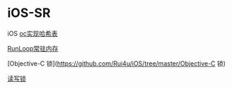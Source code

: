 # iOS-SR
iOS
[oc实现哈希表](https://github.com/Rui4u/iOS/tree/master/哈希表)


[RunLoop常驻内存](https://github.com/Rui4u/iOS/tree/master/RunLoop线程常驻)

[Objective-C 锁](https://github.com/Rui4u/iOS/tree/master/Objective-C 锁)

[读写锁](https://github.com/Rui4u/iOS/tree/master/读写锁)

	
